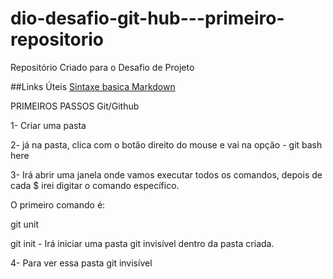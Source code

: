 # dio-desafio-git-hub---primeiro-repositorio
Repositório Criado para o Desafio de Projeto

##Links Úteis
[Sintaxe basica Markdown](https://www.markdownguide.org/basic-syntax/)

PRIMEIROS PASSOS Git/Github

1- Criar uma pasta

2- já na pasta, clica com o botão direito do mouse e vai na opção - git bash here

3- Irá abrir uma janela onde vamos executar todos os comandos, depois de cada $ irei digitar o comando específico.
   
   O primeiro comando é:
   
   git unit

git init - Irá iniciar uma pasta git invisível dentro da pasta criada.

4- Para ver essa pasta git invisível
